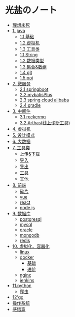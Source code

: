 # 光盐のノート
* [理想未死](README.md)
* [1. java]()
    * [1.1 基础](java/)
    * [1.2 虚拟机](java/jvm.md)
    * [1.3 工具类](java/jvm.md)
    * [1.1 String](java/patzn/string.md)
    * [1.2 数据类型](java/patzn/dataType.md)
    * [1.3 集合&数组](java/patzn/collection.md)
    * [1.4 git](java/patzn/git.md)
    * [1.5 poi](java/patzn/poi.md)
* [2. 微服务]()
    * [2.1 springboot](java/example2.md)
    * [2.2 mybatisPlus](java/patzn/mybatis.md)
    * [2.3 spring cloud alibaba](java/alibaba.md)
    * [2.4 gradle](java/gradle.md)
* [3. 中间件]()
	 * [3.1 rockermq](java/rocket.md)
	 * [3.2 Arthas(线上诊断工具)]()
* [4. 虚拟机](java/jvm.md)
* [5. 设计模式](java/example2.md)
* [6. 大数据](java/example2.md) 
* [7. 工具类](java/patzn/readme.md)
    * [上传&下载](java/patzn/upload.md)
    * [导入](java/patzn/input.md)
    * [导出]()
    * [工具]()
    * [其他](java/patzn/debris.md)
* [8. 前端]()
	* [碎片](js/debris.md)
	* [vue](java/example2.md)
	* [react](java/example2.md)
	* [node.js](java/example2.md)
* [9. 数据库]()
	* [postgresql](sql/pgsql.md)
	* [mysql](java/example2.md)
	* [oracle](java/example2.md)
	* [mongodb](java/example2.md)
	* [redis](java/example2.md)
* [10. 虚拟化、容器化]()
	* [linux](linux/linux.md)
	* [docker]()
		* [基础](linux/docker_basic.md)
		* [进阶](linux/docker_pro.md)
	* [nginx](linux/nginx.md)
	* [jenkins](linux/jenkins.md)
* [11.python](section2/README.md)
    * [爬虫](section2/example1.md)
* [12'go]()
* [操作系统](mac/experience.md)
* [感悟篇]()